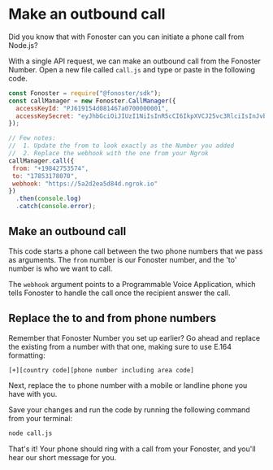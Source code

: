 # Make an outbound call

Did you know that with Fonoster can you can initiate a phone call from Node.js?

With a single API request, we can make an outbound call from the Fonoster Number. Open a new file called `call.js` and type or paste in the following code.

```javascript
const Fonoster = require("@fonoster/sdk");
const callManager = new Fonoster.CallManager({
  accessKeyId: "PJ619154d081467a0700000001",
  accessKeySecret: "eyJhbGciOiJIUzI1NiIsInR5cCI6IkpXVCJ25vc3RlciIsInJvbGUiOiJQUk9KRUNUIiwiYWNjZXNz"
});

// Few notes:
//  1. Update the from to look exactly as the Number you added 
//  2. Replace the webhook with the one from your Ngrok
callManager.call({
 from: "+19842753574",
 to: "17853178070",
 webhook: "https://5a2d2ea5d84d.ngrok.io"
})
  .then(console.log)
  .catch(console.error);
```

## Make an outbound call

This code starts a phone call between the two phone numbers that we pass as arguments. The `from` number is our Fonoster number, and the 'to' number is who we want to call.

The `webhook` argument points to a Programmable Voice Application, which tells Fonoster to handle the call once the recipient answer the call.

## Replace the to and from phone numbers

Remember that Fonoster Number you set up earlier? Go ahead and replace the existing from a number with that one, making sure to use E.164 formatting:

`[+][country code][phone number including area code]`

Next, replace the `to` phone number with a mobile or landline phone you have with you.

Save your changes and run the code by running the following command from your terminal:

```bash
node call.js
```

That's it! Your phone should ring with a call from your Fonoster, and you'll hear our short message for you.
